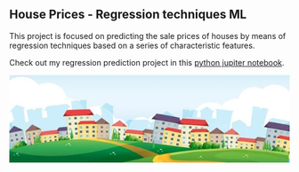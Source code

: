 ## House Prices - Regression techniques ML

This project is focused on predicting the sale prices of houses by means of regression techniques based on a series of characteristic features.

Check out my regression prediction project in this [python jupiter notebook](https://github.com/noursan/houseprices/blob/main/houses.ipynb).

![houses](https://github.com/noursan/houseprices/blob/main/houses_pic.png)

